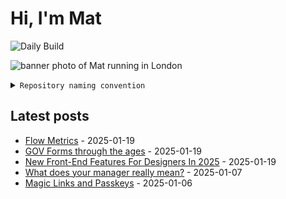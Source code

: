 # Hi, I'm Mat

![Daily Build](https://github.com/mat-0/mat-0/workflows/Daily%20Build/badge.svg)

![banner photo of Mat running in London](https://raw.githubusercontent.com/mat-0/mat-0/master/images/gh-header-image-cropped.jpg)

<details><summary><code>Repository naming convention</code></summary>
  
Repositories, where possible, are lowercase with underscores and follow the naming conventions below. 

  
- For demonstrations or proof of concepts, use the format `demo_name`.
- Boilerplate or templates are named in the format `template_name`.
  - where appropriate these are also published through GitHub pages and will be available at `username.github.io/repo_name`.
- WordPress-related content (mostly plugins) are prefixed with `wp_`.
- Twitter bots are prefixed with `bot_`.
- Standard repositories are named as they are, sometimes this might be a domain name e.g. `thechels.uk`.
</details>

## Latest posts

<!-- blog starts -->
- [Flow Metrics](https://thechels.uk/flow-metrics) - 2025-01-19
- [GOV Forms through the ages](https://thechels.uk/gov-forms-through-the-ages) - 2025-01-19
- [New Front-End Features For Designers In 2025](https://thechels.uk/new-front-end-features-for-designers-in-2025) - 2025-01-19
- [What does your manager really mean?](https://thechels.uk/what-does-your-manager-think) - 2025-01-07
- [Magic Links and Passkeys](https://thechels.uk/magic-links-passkeys) - 2025-01-06
<!-- blog ends -->
